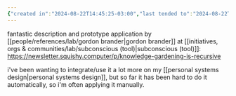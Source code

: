 ```yaml
---
{"created in":"2024-08-22T14:45:25-03:00","last tended to":"2024-08-22T15:13:03-03:00","tags":["patterns","knowledgemanagement","🌱"],"dg-publish":true,"permalink":"/patterns/active-patterns/knowledge-management/search-or-create/","dgPassFrontmatter":true,"created":"2024-08-22T14:45:25.800-03:00","updated":"2024-08-22T15:13:21.949-03:00"}
---
```


fantastic description and prototype application by [[people/references/lab/gordon brander\|gordon brander]] at [[initiatives, orgs & communities/lab/subconscious (tool)\|subconscious (tool)]]: https://newsletter.squishy.computer/p/knowledge-gardening-is-recursive

i've been wanting to integrate/use it a lot more on my [[personal systems design\|personal systems design]], but so far it has been hard to do it automatically, so i'm often applying it manually.